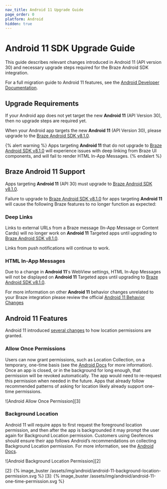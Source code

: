 ```yaml
---
nav_title: Android 11 Upgrade Guide
page_order: 0
platform: Android
hidden: true
---
```


# Android 11 SDK Upgrade Guide

This guide describes relevant changes introduced in Android 11 (API version 30) and necessary upgrade steps required for the Braze Android SDK integration.

For a full migration guide to Android 11 features, see the [Android Developer Documentation](https://developer.android.com/preview/migration).

## Upgrade Requirements

If your Android app does not yet target the new **Android 11** (API Version 30), then no upgrade steps are required yet.

When your Android app targets the new **Android 11** (API Version 30), please upgrade to the [Braze Android SDK v8.1.0][1].

{% alert warning %}
Apps targeting **Android 11** that do not upgrade to [Braze Android SDK v8.1.0][1] will experience issues with deep linking from Braze UI components, and will fail to render HTML In-App Messages.
{% endalert %}

## Braze Android 11 Support

Apps targeting **Android 11** (API 30) must upgrade to [Braze Android SDK v8.1.0][1].

Failure to upgrade to [Braze Android SDK v8.1.0][1] for apps targeting **Android 11** will cause the following Braze features to no longer function as expected:
 
### Deep Links

Links to external URLs from a Braze message (In-App Message or Content Cards) will no longer work on **Android 11** Targeted apps until upgrading to [Braze Android SDK v8.1.0][1]. 

Links from push notifications will continue to work.

### HTML In-App Messages

Due to a change in **Android 11**'s WebView settings, HTML In-App Messages will not be displayed on **Android 11** Targeted apps until upgrading to [Braze Android SDK v8.1.0][1]. 
 
For more information on other **Android 11** behavior changes unrelated to your Braze integration please review the official [Android 11 Behavior Changes](https://developer.android.com/preview/behavior-changes-11)

## Android 11 Features

Android 11 introduced [several changes](https://developer.android.com/preview/privacy/location#change-details) to how location permissions are granted.
 
### Allow Once Permissions
Users can now grant permissions, such as Location Collection, on a temporary, one-time basis (see the [Android Docs](https://developer.android.com/preview/privacy/location#one-time-access) for more information). Once an app is closed, or in the background for long enough, that permission will be revoked automatically. The app would need to re-request this permission when needed in the future. Apps that already follow recommended patterns of asking for location likely already support one-time permissions.

![Android Allow Once Permission][3]

 
### Background Location 
Android 11 will require apps to first request the foreground location permission, and then after the app is backgrounded it may prompt the user again for Background Location permission. 
Customers using Geofences should ensure their app follows Android’s recommendations on collecting Background Location permission. For more information, see the [Android Docs](https://developer.android.com/preview/privacy/location#background-location).

![Android Background Location Permission][2]

[1]: https://github.com/Appboy/appboy-android-sdk/blob/master/CHANGELOG.md#810
[2]: {% image_buster /assets/img/android/android-11-background-location-permission.svg %}
[3]: {% image_buster /assets/img/android/android-11-one-time-permission.svg %}


